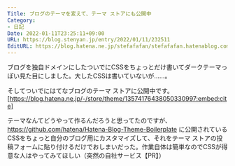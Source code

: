 ```yaml
---
Title: ブログのテーマを変えて、テーマ ストアにも公開中
Category:
- 日記
Date: 2022-01-11T23:25:11+09:00
URL: https://blog.stenyan.jp/entry/2022/01/11/232511
EditURL: https://blog.hatena.ne.jp/stefafafan/stefafafan.hatenablog.com/atom/entry/13574176438051818313
---
```


ブログを独自ドメインにしたついでにCSSをちょっとだけ書いてダークテーマっぽい見た目にしました。大したCSSは書いていないが……。

そしてついでにはてなブログのテーマ ストアに公開中です。
[https://blog.hatena.ne.jp/-/store/theme/13574176438050330997:embed:cite]

テーマなんてどうやって作るんだろうと思ってたのですが、https://github.com/hatena/Hatena-Blog-Theme-Boilerplate に公開されているCSSをちょっと自分のブログ用にカスタマイズして、それをテーマ ストアの投稿フォームに貼り付けるだけでおしまいだった。作業自体は簡単なのでCSSが得意な人はやってみてほしい（突然の自社サービス【PR】）

